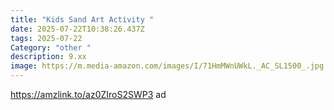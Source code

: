 ```yaml
---
title: "Kids Sand Art Activity "
date: 2025-07-22T10:38:26.437Z
tags: 2025-07-22
Category: "other "
description: 9.xx
image: https://m.media-amazon.com/images/I/71HmMWnUWkL._AC_SL1500_.jpg
---
```

https://amzlink.to/az0ZIroS2SWP3 ad